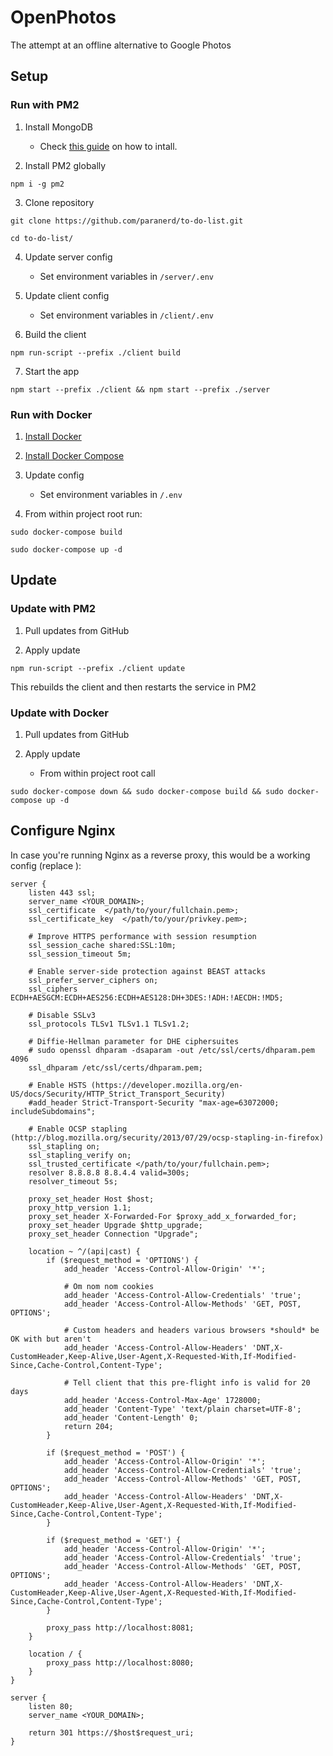 # OpenPhotos

The attempt at an offline alternative to Google Photos

## Setup
### Run with PM2
1. Install MongoDB
    - Check [this guide](https://docs.mongodb.com/manual/installation/) on how to intall.

2. Install PM2 globally
```
npm i -g pm2
```

3. Clone repository
```
git clone https://github.com/paranerd/to-do-list.git
```

```
cd to-do-list/
```

4. Update server config
    - Set environment variables in `/server/.env`

5. Update client config
    - Set environment variables in `/client/.env`

6. Build the client
```
npm run-script --prefix ./client build
```

7. Start the app
```
npm start --prefix ./client && npm start --prefix ./server
```

### Run with Docker
1. [Install Docker](https://docs.docker.com/get-docker/)

2. [Install Docker Compose](https://docs.docker.com/compose/install/)

3. Update config
    - Set environment variables in `/.env`

4. From within project root run:
```
sudo docker-compose build
```

```
sudo docker-compose up -d
```

## Update
### Update with PM2
1. Pull updates from GitHub

2. Apply update
```
npm run-script --prefix ./client update
```

This rebuilds the client and then restarts the service in PM2

### Update with Docker
1. Pull updates from GitHub

2. Apply update
    - From within project root call
```
sudo docker-compose down && sudo docker-compose build && sudo docker-compose up -d
```

## Configure Nginx
In case you're running Nginx as a reverse proxy, this would be a working config (replace <placeholders>):

```
server {
    listen 443 ssl;
    server_name <YOUR_DOMAIN>;
    ssl_certificate  </path/to/your/fullchain.pem>;
    ssl_certificate_key  </path/to/your/privkey.pem>;

    # Improve HTTPS performance with session resumption
    ssl_session_cache shared:SSL:10m;
    ssl_session_timeout 5m;

    # Enable server-side protection against BEAST attacks
    ssl_prefer_server_ciphers on;
    ssl_ciphers ECDH+AESGCM:ECDH+AES256:ECDH+AES128:DH+3DES:!ADH:!AECDH:!MD5;

    # Disable SSLv3
    ssl_protocols TLSv1 TLSv1.1 TLSv1.2;

    # Diffie-Hellman parameter for DHE ciphersuites
    # sudo openssl dhparam -dsaparam -out /etc/ssl/certs/dhparam.pem 4096
    ssl_dhparam /etc/ssl/certs/dhparam.pem;

    # Enable HSTS (https://developer.mozilla.org/en-US/docs/Security/HTTP_Strict_Transport_Security)
    #add_header Strict-Transport-Security "max-age=63072000; includeSubdomains";

    # Enable OCSP stapling (http://blog.mozilla.org/security/2013/07/29/ocsp-stapling-in-firefox)
    ssl_stapling on;
    ssl_stapling_verify on;
    ssl_trusted_certificate </path/to/your/fullchain.pem>;
    resolver 8.8.8.8 8.8.4.4 valid=300s;
    resolver_timeout 5s;

    proxy_set_header Host $host;
    proxy_http_version 1.1;
    proxy_set_header X-Forwarded-For $proxy_add_x_forwarded_for;
    proxy_set_header Upgrade $http_upgrade;
    proxy_set_header Connection "Upgrade";

    location ~ ^/(api|cast) {
        if ($request_method = 'OPTIONS') {
            add_header 'Access-Control-Allow-Origin' '*';

            # Om nom nom cookies
            add_header 'Access-Control-Allow-Credentials' 'true';
            add_header 'Access-Control-Allow-Methods' 'GET, POST, OPTIONS';

            # Custom headers and headers various browsers *should* be OK with but aren't
            add_header 'Access-Control-Allow-Headers' 'DNT,X-CustomHeader,Keep-Alive,User-Agent,X-Requested-With,If-Modified-Since,Cache-Control,Content-Type';

            # Tell client that this pre-flight info is valid for 20 days
            add_header 'Access-Control-Max-Age' 1728000;
            add_header 'Content-Type' 'text/plain charset=UTF-8';
            add_header 'Content-Length' 0;
            return 204;
        }

        if ($request_method = 'POST') {
            add_header 'Access-Control-Allow-Origin' '*';
            add_header 'Access-Control-Allow-Credentials' 'true';
            add_header 'Access-Control-Allow-Methods' 'GET, POST, OPTIONS';
            add_header 'Access-Control-Allow-Headers' 'DNT,X-CustomHeader,Keep-Alive,User-Agent,X-Requested-With,If-Modified-Since,Cache-Control,Content-Type';
        }

        if ($request_method = 'GET') {
            add_header 'Access-Control-Allow-Origin' '*';
            add_header 'Access-Control-Allow-Credentials' 'true';
            add_header 'Access-Control-Allow-Methods' 'GET, POST, OPTIONS';
            add_header 'Access-Control-Allow-Headers' 'DNT,X-CustomHeader,Keep-Alive,User-Agent,X-Requested-With,If-Modified-Since,Cache-Control,Content-Type';
        }

        proxy_pass http://localhost:8081;
    }

    location / {
        proxy_pass http://localhost:8080;
    }
}

server {
    listen 80;
    server_name <YOUR_DOMAIN>;

    return 301 https://$host$request_uri;
}
```